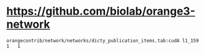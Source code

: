 # https://github.com/biolab/orange3-network

```console
orangecontrib/network/networks/dicty_publication_items.tab:cudA	l1_159	1	1

```
